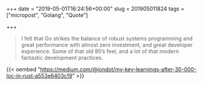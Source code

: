 +++
date = "2019-05-01T16:24:56+00:00"
slug = 201905011824
tags = ["micropost", "Golang", "Quote"]

+++
> I felt that Go strikes the balance of robust systems programming and great performance with almost zero investment, and great developer experience. Some of that old 90’s feel, and a lot of that modern fantastic development practices.

{{< oembed "https://medium.com/@jondot/my-key-learnings-after-30-000-loc-in-rust-a553e6403c19" >}}